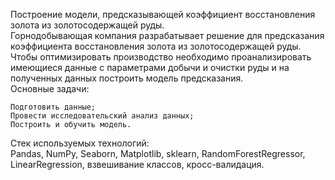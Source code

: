 Построение модели, предсказывающей коэффициент восстановления золота из золотосодержащей руды.<br>
Горнодобывающая компания разрабатывает решение для предсказания коэффициента восстановления золота из золотосодержащей руды. Чтобы оптимизировать производство необходимо проанализировать имеющиеся данные с параметрами добычи и очистки руды и на полученных данных построить модель предсказания.<br>
Основные задачи:<br>

    Подготовить данные;
    Провести исследовательский анализ данных;
    Построить и обучить модель.

Стек используемых технологий:<br>
Pandas, NumPy, Seaborn, Matplotlib, sklearn, RandomForestRegressor, LinearRegression, взвешивание классов, кросс-валидация.

